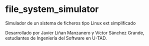 # file_system_simulator
Simulador de un sistema de ficheros tipo Linux ext simplificado

Desarrollado por Javier Liñan Manzanero y Víctor Sánchez Grande, estudiantes de Ingeniería del Software en U-TAD.
